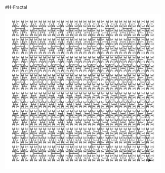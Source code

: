 #H-Fractal

![H-Fractal](https://github.com/bharath93m/Python-Programs/blob/master/Fractals/H-Fractal/H_Fractal.JPG)
